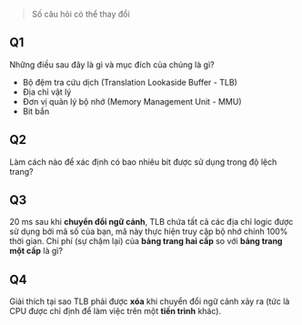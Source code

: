> Số câu hỏi có thể thay đổi

## Q1
Những điều sau đây là gì và mục đích của chúng là gì?
* Bộ đệm tra cứu dịch (Translation Lookaside Buffer - TLB)
* Địa chỉ vật lý 
* Đơn vị quản lý bộ nhớ (Memory Management Unit - MMU)
* Bit bẩn 

## Q2
Làm cách nào để xác định có bao nhiêu bit được sử dụng trong độ lệch trang?

## Q3
20 ms sau khi **chuyển đổi ngữ cảnh**, TLB chứa tất cả các địa chỉ logic được sử dụng bởi mã số của bạn, mã này thực hiện truy cập bộ nhớ chính 100% thời gian. Chi phí (sự chậm lại) của **bảng trang hai cấp** so với **bảng trang một cấp** là gì?

## Q4
Giải thích tại sao TLB phải được **xóa** khi chuyển đổi ngữ cảnh xảy ra (tức là CPU được chỉ định để làm việc trên một **tiến trình** khác).

